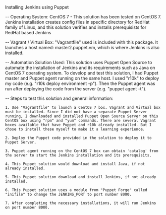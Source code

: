 
Installing Jenkins using Puppet


-- Operating System:
    CentOS 7 - This solution has been tested on CentOS 7. Jenkins installation creates config files in specific directory for RedHat family of Linux, and this solution verifies and installs prerequisists for RedHat based Jenkins

-- Vagrant / Virtual Box: 
    "Vagrantfile" used is included with this package. It launches a host named: master2.puppet.vm, which is where Jenkins is also installed.

-- Automation Solution Used:
    This solution uses Puppet Open Source to automate the installation of Jenkins and its requirements such as Java on CentOS 7 operating system. To develop and test this solution, I had Puppet master and Puppet agent running on the same host. I used "r10k" to deploy my code (e.g. "r10k deploy environment -p"). Then the Puppet agent was run after deploying the code from the server (e.g. "puppet agent -t").

-- Steps to test this solution and general information:

    1. Use "Vagrantfile" to launch a CentOS 7 box. Vagrant and Virtual box must be installed. Since I did not have a separate Puppet Server running, I downloaded and installed Puppet Open Source Server on this CentOS box using "rpm" and "yum" commands. There are several Vagrant boxes available that have Puppet and r10k already installed. But I chose to install these myself to make it a learning experience.

    2. Deploy the Puppet code provided in the solution to deploy it to Puppet Server.

    3. Puppet agent running on the CentOS 7 box can obtain 'catalog' from the server to start the Jenkins installation and its prerequisits.

    4. This Puppet solution would download and install Java, if not already installed.

    5. This Puppet solution download and install Jenkins, if not already installed.

    6. This Puppet solution uses a module from "Puppet Forge" called "inifile" to change the JENKINS_PORT to port number 8000.

    7. After completing the necessary installations, it will run Jenkins on port number 8000.
